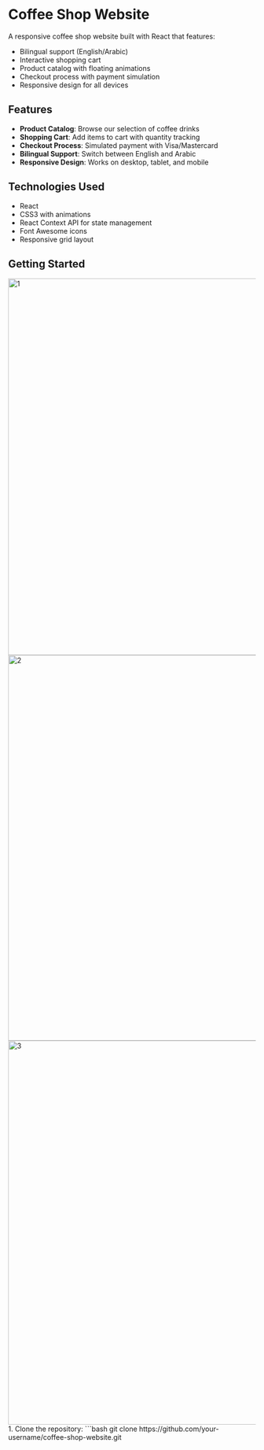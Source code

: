 # Coffee Shop Website

A responsive coffee shop website built with React that features:

- Bilingual support (English/Arabic)
- Interactive shopping cart
- Product catalog with floating animations
- Checkout process with payment simulation
- Responsive design for all devices

## Features

- **Product Catalog**: Browse our selection of coffee drinks
- **Shopping Cart**: Add items to cart with quantity tracking
- **Checkout Process**: Simulated payment with Visa/Mastercard
- **Bilingual Support**: Switch between English and Arabic
- **Responsive Design**: Works on desktop, tablet, and mobile

## Technologies Used

- React
- CSS3 with animations
- React Context API for state management
- Font Awesome icons
- Responsive grid layout

## Getting Started
<img width="1584" height="766" alt="1" src="https://github.com/user-attachments/assets/57734805-072e-4073-8b9a-aecc200337f1" />
<img width="1579" height="784" alt="2" src="https://github.com/user-attachments/assets/5bbb1c70-20c9-439d-a59e-576927c49f34" />
<img width="1579" height="781" alt="3" src="https://github.com/user-attachments/assets/c4abb111-2cbb-4c0d-80ae-854c322c6228" />
1. Clone the repository:
   ```bash
   git clone https://github.com/your-username/coffee-shop-website.git
